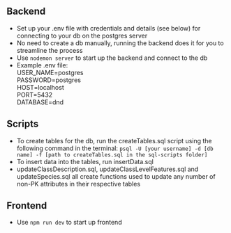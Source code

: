 ## Backend

- Set up your .env file with credentials and details (see below) for connecting to your db on the postgres server
- No need to create a db manually, running the backend does it for you to streamline the process
- Use `nodemon server` to start up the backend and connect to the db
- Example .env file:\
  USER_NAME=postgres\
  PASSWORD=postgres\
  HOST=localhost\
  PORT=5432\
  DATABASE=dnd

## Scripts

- To create tables for the db, run the createTables.sql script using the following command in the terminal: `psql -U [your username] -d [db name] -f [path to createTables.sql in the sql-scripts folder]`
- To insert data into the tables, run insertData.sql
- updateClassDescription.sql, updateClassLevelFeatures.sql and updateSpecies.sql all create functions used to update any number of non-PK attributes in their respective tables

## Frontend

- Use `npm run dev` to start up frontend